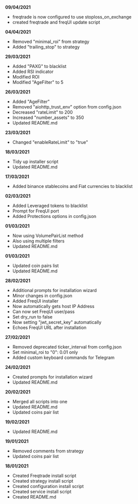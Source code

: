 **09/04/2021**
- freqtrade is now configured to use stoploss_on_exchange
- created freqtrade and freqUI update script

**04/04/2021**
- Removed "minimal_roi" from strategy
- Added "trailing_stop" to strategy

**29/03/2021**
- Added "PAXG" to blacklist
- Added RSI indicator
- Modified ROI
- Modified "AgeFilter" to 5

**26/03/2021**

- Added "AgeFilter"
- Removed "aiohttp_trust_env" option from config.json
- Decreased "rateLimit" to 200
- Increased "number_assets" to 350
- Updated README.md

**23/03/2021**

- Changed "enableRateLimit" to "true"

**18/03/2021**

- Tidy up installer script
- Updated README.md

**17/03/2021**

- Added binance stablecoins and Fiat currencies to blacklist

**02/03/2021**

- Added Leveraged tokens to blacklist
- Prompt for FreqUI port
- Added Protections options in config.json

**01/03/2021**

- Now using VolumePairList method
- Also using multiple filters
- Updated README.md

**01/03/2021**

- Updated coin pairs list
- Updated README.md

**28/02/2021**

- Additional prompts for installation wizard
- Minor changes in config.json
- Added FreqUI installer
- Now automatically gets host IP Address
- Can now set FreqUI user/pass
- Set dry_run to false
- Now setting "jwt_secret_key" automatically
- Echoes FreqUI URL after installation

**27/02/2021**

- Removed deprecated ticker_interval from config.json
- Set minimal_roi to "0":  0.01 only
- Added custom keyboard commands for Telegram

**24/02/2021**

- Created prompts for installation wizard
- Updated README.md

**20/02/2021**

- Merged all scripts into one
- Updated README.md
- Updated coins pair list

**19/02/2021**

- Updated README.md

**19/01/2021**

- Removed comments from strategy
- Updated coins pair list

**18/01/2021**

- Created Freqtrade install script
- Created strategy install script
- Created configuration install script
- Created service install script
- Created README.md
